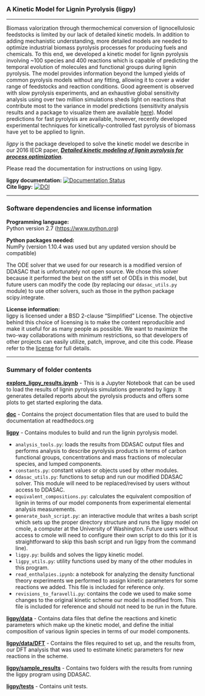 ### A Kinetic Model for Lignin Pyrolysis (ligpy)
------

Biomass valorization through thermochemical conversion of lignocellulosic feedstocks is limited by our lack of detailed kinetic models. In addition to adding mechanistic understanding, more detailed models are needed to optimize industrial biomass pyrolysis processes for producing fuels and chemicals. To this end, we developed a kinetic model for lignin pyrolysis involving ~100 species and 400 reactions which is capable of predicting the temporal evolution of molecules and functional groups during lignin pyrolysis. The model provides information beyond the lumped yields of common pyrolysis models without any fitting, allowing it to cover a wider range of feedstocks and reaction conditions. Good agreement is observed with slow pyrolysis experiments, and an exhaustive global sensitivity analysis using over two million simulations sheds light on reactions that contribute most to the variance in model predictions (sensitivity analysis results and a package to visualize them are available  [here](https://github.com/houghb/savvy)). Model predictions for fast pyrolysis are available, however, recently developed experimental techniques for kinetically-controlled fast pyrolysis of biomass have yet to be applied to lignin.

*ligpy* is the package developed to solve the kinetic model we describe in our 2016 IECR paper, ***[Detailed kinetic modeling of lignin pyrolysis for process optimization](http://pubs.acs.org/doi/abs/10.1021/acs.iecr.6b02092)***.

Please read the documentation for instructions on using ligpy.

**ligpy documentation:** [![Documentation Status](https://readthedocs.org/projects/ligpy/badge/?version=latest)](http://ligpy.readthedocs.io/en/latest/?badge=latest)  
**Cite ligpy:** [![DOI](https://zenodo.org/badge/doi/10.5281/zenodo.53202.svg)](http://dx.doi.org/10.5281/zenodo.53202)


-------
### Software dependencies and license information

**Programming language:**  
Python version 2.7 (https://www.python.org)

**Python packages needed:**  
NumPy (version 1.10.4 was used but any updated version should be compatible)

The ODE solver that we used for our research is a modified version of DDASAC that is unfortunately not open source.  We chose this solver because it performed the best on the stiff set of ODEs in this model, but future users can modify the code (by replacing our `ddasac_utils.py` module) to use other solvers, such as those in the python package scipy.integrate.

**License information:**   
ligpy is licensed under a BSD 2-clause “Simplified” License. The objective behind this choice of licensing is to make the content reproducible and make it useful for as many people as possible. We want to maximize the two-way collaborations with minimum restrictions, so that developers of other projects can easily utilize, patch, improve, and cite this code. Please refer to the [license](https://github.com/houghb/ligpy/blob/master/LICENSE) for full details.

----------
### Summary of folder contents

**[explore_ligpy_results.ipynb](https://github.com/houghb/ligpy/blob/master/explore_ligpy_results.ipynb)** - This is a Jupyter Notebook that can be used to load the results of lignin pyrolysis simulations generated by ligpy.  It generates detailed reports about the pyrolysis products and offers some plots to get started exploring the data.

**[doc](https://github.com/houghb/ligpy/tree/master/doc)** - Contains the project documentation files that are used to build the documentation at readthedocs.org

**[ligpy](https://github.com/houghb/ligpy/tree/master/ligpy)** - Contains modules to build and run the lignin pyrolysis model.
- `analysis_tools.py`: loads the results from DDASAC output files and performs analysis to describe pyrolysis products in terms of carbon functional groups, concentrations and mass fractions of molecular species, and lumped components.
- `constants.py`: constant values or objects used by other modules.
- `ddasac_utils.py`: functions to setup and run our modified DDASAC solver.  This module will need to be replaced/revised by users without access to DDASAC.
- `equivalent_compositions.py`: calculates the equivalent composition of lignin in terms of our model components from experimental elemental analysis measurements.
- `generate_bash_script.py`: an interactive module that writes a bash script which sets up the proper directory structure and runs the ligpy model on cmole, a computer at the University of Washington.  Future users without access to cmole will need to configure their own script to do this (or it is straightforward to skip this bash script and run ligpy from the command line).
- `ligpy.py`: builds and solves the ligpy kinetic model.
- `ligpy_utils.py`: utility functions used by many of the other modules in this program.
- `read_enthalpies.ipynb`: a notebook for analyzing the density functional theory experiments we performed to assign kinetic parameters for some reactions we added.  This file is included for reference only.
- `revisions_to_faravelli.py`: contains the code we used to make some changes to the original kinetic scheme our model is modified from.  This file is included for reference and should not need to be run in the future.

**[ligpy/data](https://github.com/houghb/ligpy/tree/master/ligpy/data)** - Contains data files that define the reactions and kinetic parameters which make up the kinetic model, and define the initial composition of various lignin species in terms of our model components.

**[ligpy/data/DFT](https://github.com/houghb/ligpy/tree/master/ligpy/data/DFT)** - Contains the files required to set up, and the results from, our DFT analysis that was used to estimate kinetic parameters for new reactions in the scheme.

**[ligpy/sample_results](https://github.com/houghb/ligpy/tree/master/ligpy/sample_results)** - Contains two folders with the results from running the ligpy program using DDASAC.

**[ligpy/tests](https://github.com/houghb/ligpy/tree/master/ligpy/tests)** - Contains unit tests.
